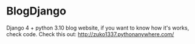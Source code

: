 # BlogDjango
Django 4 + python 3.10 blog website, if you want to know how it's works, check code. Check this out: http://zuko1337.pythonanywhere.com/
